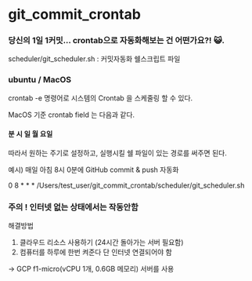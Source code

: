 # git_commit_crontab
  
    
### 당신의 1일 1커밋... crontab으로 자동화해보는 건 어떤가요?! 😺. 
scheduler/git_scheduler.sh : 커밋자동화 쉘스크립트 파일

### ubuntu / MacOS

crontab -e 명령어로 시스템의 Crontab 을 스케줄링 할 수 있다. 

MacOS 기준 crontab field 는 다음과 같다. 

#### 분 시 일 월 요일 


따라서 원하는 주기로 설정하고, 실행시킬 쉘 파일이 있는 경로를 써주면 된다. 

예시) 매일 아침 8시 0분에 GitHub commit & push 자동화 

 0 8 * * * /Users/test_user/git_commit_crontab/scheduler/git_scheduler.sh
 
 
 
### 주의 ! 인터넷 없는 상태에서는 작동안함 
해결방법
1. 클라우드 리소스 사용하기 (24시간 돌아가는 서버 필요함)
2. 컴퓨터를 하루에 한번 켜준다 단 인터넷 연결되어야 함

-> GCP f1-micro(vCPU 1개, 0.6GB 메모리) 서버를 사용
